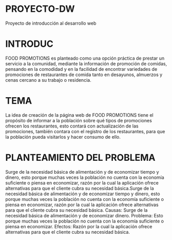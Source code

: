 # PROYECTO-DW
Proyecto  de introducción al desarrollo web
#  INTRODUC
FOOD PROMOTIONS es planteado como una opción práctica de prestar un servicio a la comunidad, mediante la información de promoción de comidas, pensando en la comodidad y en la facilidad de encontrar variedades de promociones de restaurantes de comida tanto en desayunos, almuerzos y cenas cercano a su trabajo o residencia.
# TEMA
La idea de creación de la página web de FOOD PROMOTIONS tiene el propósito de informar a la población
sobre qué tipos de promociones ofrecen los restaurantes, esto contará con actualización de las promociones,
también contara con el registro de los restaurantes, para que la población pueda visitarlos y hacer consumo de ello.

# PLANTEAMIENTO DEL PROBLEMA
Surge de la necesidad básica de alimentación y de economizar tiempo y dinero, esto porque muchas veces la población no cuenta con la economía suficiente o piensa en economizar, razón por la cual la aplicación ofrece alternativas para que el cliente cubra su necesidad básica.Surge de la necesidad básica de alimentación y de economizar tiempo y dinero, esto porque muchas veces la población no cuenta con la economía suficiente o piensa en economizar, razón por la cual la aplicación ofrece alternativas para que el cliente cubra su necesidad básica.
Causas:
Surge de la necesidad básica de alimentación y de economizar dinero.
Problema:
Esto porque muchas veces la población no cuenta con la economía suficiente o piensa en economizar.
Efectos:
Razón por la cual la aplicación ofrece alternativas para que el cliente cubra su necesidad básica.
